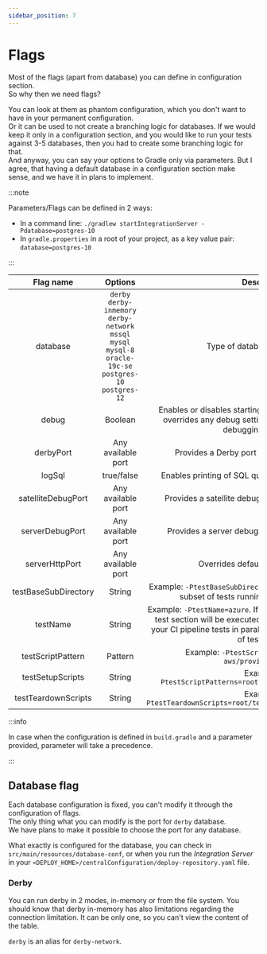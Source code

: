 ```yaml
---
sidebar_position: 7
---
```


# Flags

Most of the flags (apart from database) you can define in configuration section.<br/>
So why then we need flags?<br/>

You can look at them as phantom configuration, which you don't want to have in your permanent configuration.<br/>
Or it can be used to not create a branching logic for databases. If we would keep it only in a configuration section,
and you would like to run your tests against 3-5 databases, then you had to create some branching logic for that. <br/>
And anyway, you can say your options to Gradle only via parameters. But I agree, that having a default database in 
a configuration section make sense, and we have it in plans to implement.

:::note

Parameters/Flags can be defined in 2 ways:

* In a command line: `./gradlew startIntegrationServer -Pdatabase=postgres-10`
* In `gradle.properties` in a root of your project, as a key value pair: `database=postgres-10`

:::

|Flag name|Options|Description|
| :---: | :---: | :---: |
|database|`derby`<br/> `derby-inmemory`<br/> `derby-network`<br/> `mssql`<br/> `mysql`<br/> `mysql-8`<br/> `oracle-19c-se`<br/> `postgres-10`<br/> `postgres-12`|Type of database. [More details](#database-flag)|
|debug|Boolean|Enables or disables starting processes in debug mode. It overrides any debug setting in configuration. If not set debugging is enabled.|
|derbyPort|Any available port|Provides a Derby port if Derby database is used|
|logSql|true/false|Enables printing of SQL queries executed on the server|
|satelliteDebugPort|Any available port|Provides a satellite debug port for remote debugging.|
|serverDebugPort|Any available port|Provides a server debug port for remote debugging.|
|serverHttpPort|Any available port|Overrides default server HTTP port|
|testBaseSubDirectory|String|Example: `-PtestBaseSubDirectory=provision-aws` It points to a subset of tests running in a group of the tests|
|testName|String|Example: `-PtestName=azure`. If to specify this parameter, only 1 test section will be executed. It can be helpful, if you run in your CI pipeline tests in parallel and define in each the group of tests to run.|
|testScriptPattern|Pattern|Example: `-PtestScriptPattern=provision-aws/provision_aws.py`|
|testSetupScripts|String|Example: `-PtestScriptPatterns=root/setup.py,root/gcp/setup.py`|
|testTeardownScripts|String|Example: `-PtestTeardownScripts=root/teardown.py,root/gcp/teardown.py`|

:::info

In case when the configuration is defined in `build.gradle` and a parameter provided, parameter will take a precedence. 

:::

## Database flag

Each database configuration is fixed, you can't modify it through the configuration of flags. <br/>
The only thing what you can modify is the port for `derby` database. <br/>
We have plans to make it possible to choose the port for any database. <br/>

What exactly is configured for the database, you can check in `src/main/resources/database-conf`, or when you run the 
*Integration Server* in your `<DEPLOY_HOME>/centralConfiguration/deploy-repository.yaml` file.

### Derby

You can run derby in 2 modes, in-memory or from the file system. You should know that derby in-memory has also limitations 
regarding the connection limitation. It can be only one, so you can't view the content of the table.

`derby` is an alias for `derby-network`.

